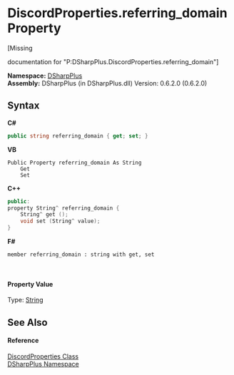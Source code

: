 # DiscordProperties.referring_domain Property 
 

\[Missing <summary> documentation for "P:DSharpPlus.DiscordProperties.referring_domain"\]

**Namespace:**&nbsp;<a href="503971eb-de5e-a570-9922-de9500a9b1cc">DSharpPlus</a><br />**Assembly:**&nbsp;DSharpPlus (in DSharpPlus.dll) Version: 0.6.2.0 (0.6.2.0)

## Syntax

**C#**<br />
``` C#
public string referring_domain { get; set; }
```

**VB**<br />
``` VB
Public Property referring_domain As String
	Get
	Set
```

**C++**<br />
``` C++
public:
property String^ referring_domain {
	String^ get ();
	void set (String^ value);
}
```

**F#**<br />
``` F#
member referring_domain : string with get, set

```

<br />

#### Property Value
Type: <a href="http://msdn2.microsoft.com/en-us/library/s1wwdcbf" target="_blank">String</a>

## See Also


#### Reference
<a href="625e9dca-d872-a5eb-f3c3-17a0536a1f34">DiscordProperties Class</a><br /><a href="503971eb-de5e-a570-9922-de9500a9b1cc">DSharpPlus Namespace</a><br />